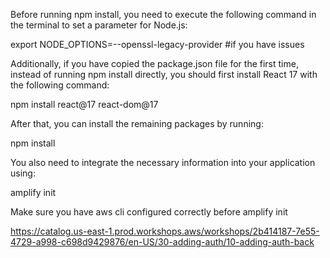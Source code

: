Before running npm install, you need to execute the following command in the terminal to set a parameter for Node.js:

export NODE_OPTIONS=--openssl-legacy-provider #if you have issues

Additionally, if you have copied the package.json file for the first time, instead of running npm install directly, you should first install React 17 with the following command:

npm install react@17 react-dom@17

After that, you can install the remaining packages by running:

npm install

You also need to integrate the necessary information into your application using:

amplify init

Make sure you have aws cli configured correctly before amplify init

https://catalog.us-east-1.prod.workshops.aws/workshops/2b414187-7e55-4729-a998-c698d9429876/en-US/30-adding-auth/10-adding-auth-back
